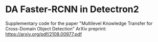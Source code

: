 # DA Faster-RCNN in Detectron2

Supplementary code for the paper "Multilevel Knowledge Transfer for Cross-Domain Object Detection"
ArXiv preprint: https://arxiv.org/pdf/2108.00977.pdf

